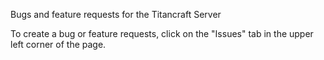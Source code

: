 Bugs and feature requests for the Titancraft Server

To create a bug or feature requests, click on the "Issues" tab in the upper left corner of the page.
